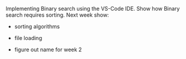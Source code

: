 
Implementing Binary search using the VS-Code IDE. Show how Binary search requires sorting. Next week show:
- sorting algorithms
- file loading

- figure out name for week 2
